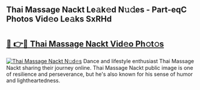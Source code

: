 ## Thai Massage Nackt Le𝚊k𝚎d N𝚞𝚍es - Part-eqC Photos Vid𝚎o Le𝚊ks SxRHd

# <h2><a href="http://fbaed5g.evod.top/?m=Thai+Massage+Nackt">🔗 👉🔴 Thai Massage Nackt Vid𝚎o Ph𝚘t𝚘s</a></h2>

[![Thai Massage Nackt N𝚞d𝚎s](https://i.imgur.com/8V9OHl7.gif)](http://fbaed5g.evod.top/?m=Thai+Massage+Nackt)
Dance and lifestyle enthusiast Thai Massage Nackt sharing their journey online. Thai Massage Nackt public image is one of resilience and perseverance, but he's also known for his sense of humor and lightheartedness. 
